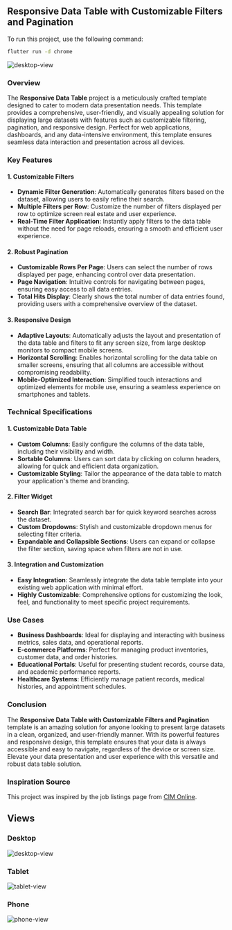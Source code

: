 ## Responsive Data Table with Customizable Filters and Pagination

To run this project, use the following command:
```sh
flutter run -d chrome
```

![desktop-view](assets/readme/desktop-view.png)

### Overview
The **Responsive Data Table** project is a meticulously crafted template designed to cater to modern data presentation needs. This template provides a comprehensive, user-friendly, and visually appealing solution for displaying large datasets with features such as customizable filtering, pagination, and responsive design. Perfect for web applications, dashboards, and any data-intensive environment, this template ensures seamless data interaction and presentation across all devices.

### Key Features

#### 1. **Customizable Filters**
- **Dynamic Filter Generation**: Automatically generates filters based on the dataset, allowing users to easily refine their search.
- **Multiple Filters per Row**: Customize the number of filters displayed per row to optimize screen real estate and user experience.
- **Real-Time Filter Application**: Instantly apply filters to the data table without the need for page reloads, ensuring a smooth and efficient user experience.

#### 2. **Robust Pagination**
- **Customizable Rows Per Page**: Users can select the number of rows displayed per page, enhancing control over data presentation.
- **Page Navigation**: Intuitive controls for navigating between pages, ensuring easy access to all data entries.
- **Total Hits Display**: Clearly shows the total number of data entries found, providing users with a comprehensive overview of the dataset.

#### 3. **Responsive Design**
- **Adaptive Layouts**: Automatically adjusts the layout and presentation of the data table and filters to fit any screen size, from large desktop monitors to compact mobile screens.
- **Horizontal Scrolling**: Enables horizontal scrolling for the data table on smaller screens, ensuring that all columns are accessible without compromising readability.
- **Mobile-Optimized Interaction**: Simplified touch interactions and optimized elements for mobile use, ensuring a seamless experience on smartphones and tablets.

### Technical Specifications

#### 1. **Customizable Data Table**
- **Custom Columns**: Easily configure the columns of the data table, including their visibility and width.
- **Sortable Columns**: Users can sort data by clicking on column headers, allowing for quick and efficient data organization.
- **Customizable Styling**: Tailor the appearance of the data table to match your application's theme and branding.

#### 2. **Filter Widget**
- **Search Bar**: Integrated search bar for quick keyword searches across the dataset.
- **Custom Dropdowns**: Stylish and customizable dropdown menus for selecting filter criteria.
- **Expandable and Collapsible Sections**: Users can expand or collapse the filter section, saving space when filters are not in use.

#### 3. **Integration and Customization**
- **Easy Integration**: Seamlessly integrate the data table template into your existing web application with minimal effort.
- **Highly Customizable**: Comprehensive options for customizing the look, feel, and functionality to meet specific project requirements.

### Use Cases

- **Business Dashboards**: Ideal for displaying and interacting with business metrics, sales data, and operational reports.
- **E-commerce Platforms**: Perfect for managing product inventories, customer data, and order histories.
- **Educational Portals**: Useful for presenting student records, course data, and academic performance reports.
- **Healthcare Systems**: Efficiently manage patient records, medical histories, and appointment schedules.

### Conclusion
The **Responsive Data Table with Customizable Filters and Pagination** template is an amazing solution for anyone looking to present large datasets in a clean, organized, and user-friendly manner. With its powerful features and responsive design, this template ensures that your data is always accessible and easy to navigate, regardless of the device or screen size. Elevate your data presentation and user experience with this versatile and robust data table solution.

### Inspiration Source
This project was inspired by the job listings page from [CIM Online](https://jobs.cimonline.de/index.php?ac=search_result).

## Views
### Desktop
![desktop-view](assets/readme/desktop-view.png)

### Tablet
![tablet-view](assets/readme/tablet-view.png)

### Phone
![phone-view](assets/readme/phone-view.png)